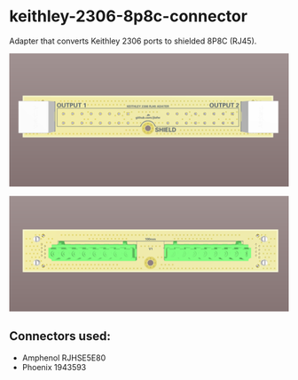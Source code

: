 # keithley-2306-8p8c-connector

Adapter that converts Keithley 2306 ports to shielded 8P8C (RJ45).

![front](/images/front.PNG?raw=true)

![back](/images/back.PNG?raw=true)

## Connectors used:

- Amphenol RJHSE5E80
- Phoenix 1943593
